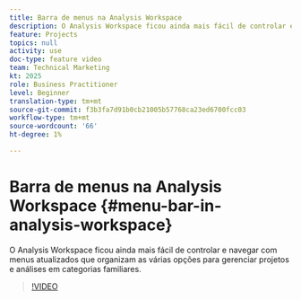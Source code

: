 ```yaml
---
title: Barra de menus na Analysis Workspace
description: O Analysis Workspace ficou ainda mais fácil de controlar e navegar com menus atualizados que organizam as várias opções para gerenciar projetos e análises em categorias familiares.
feature: Projects
topics: null
activity: use
doc-type: feature video
team: Technical Marketing
kt: 2025
role: Business Practitioner
level: Beginner
translation-type: tm+mt
source-git-commit: f3b3fa7d91b0cb21005b57768ca23ed6700fcc03
workflow-type: tm+mt
source-wordcount: '66'
ht-degree: 1%

---
```



# Barra de menus na Analysis Workspace {#menu-bar-in-analysis-workspace}

O Analysis Workspace ficou ainda mais fácil de controlar e navegar com menus atualizados que organizam as várias opções para gerenciar projetos e análises em categorias familiares.

>[!VIDEO](https://video.tv.adobe.com/v/23965/?quality=12)

